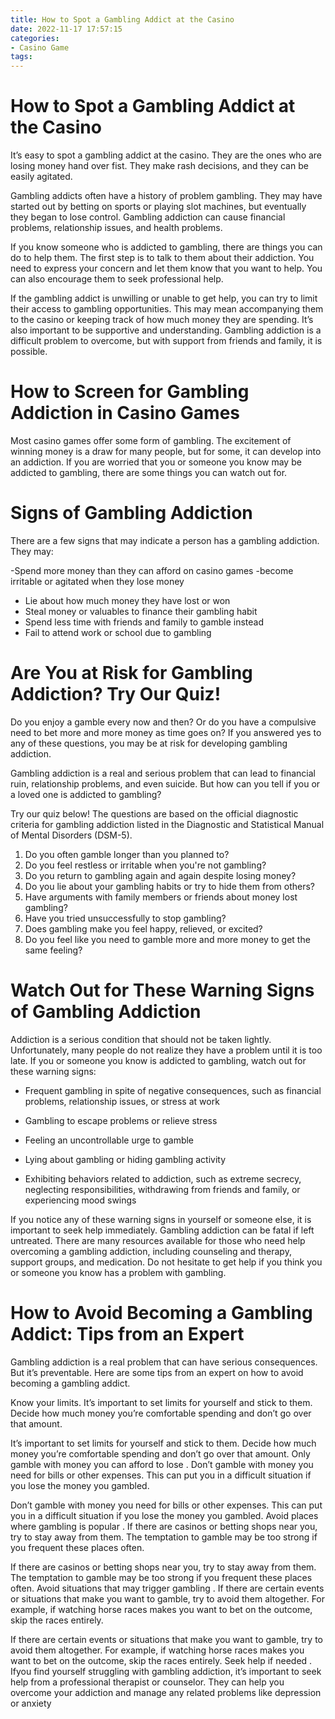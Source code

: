 ```yaml
---
title: How to Spot a Gambling Addict at the Casino 
date: 2022-11-17 17:57:15
categories:
- Casino Game
tags:
---
```



#  How to Spot a Gambling Addict at the Casino 

It’s easy to spot a gambling addict at the casino. They are the ones who are losing money hand over fist. They make rash decisions, and they can be easily agitated.

Gambling addicts often have a history of problem gambling. They may have started out by betting on sports or playing slot machines, but eventually they began to lose control. Gambling addiction can cause financial problems, relationship issues, and health problems.

If you know someone who is addicted to gambling, there are things you can do to help them. The first step is to talk to them about their addiction. You need to express your concern and let them know that you want to help. You can also encourage them to seek professional help.

If the gambling addict is unwilling or unable to get help, you can try to limit their access to gambling opportunities. This may mean accompanying them to the casino or keeping track of how much money they are spending. It’s also important to be supportive and understanding. Gambling addiction is a difficult problem to overcome, but with support from friends and family, it is possible.

#  How to Screen for Gambling Addiction in Casino Games 

Most casino games offer some form of gambling. The excitement of winning money is a draw for many people, but for some, it can develop into an addiction. If you are worried that you or someone you know may be addicted to gambling, there are some things you can watch out for.

# Signs of Gambling Addiction 

There are a few signs that may indicate a person has a gambling addiction. They may:

-Spend more money than they can afford on casino games
-become irritable or agitated when they lose money
- Lie about how much money they have lost or won
- Steal money or valuables to finance their gambling habit
- Spend less time with friends and family to gamble instead
- Fail to attend work or school due to gambling

#  Are You at Risk for Gambling Addiction? Try Our Quiz! 

Do you enjoy a gamble every now and then? Or do you have a compulsive need to bet more and more money as time goes on? If you answered yes to any of these questions, you may be at risk for developing gambling addiction.

Gambling addiction is a real and serious problem that can lead to financial ruin, relationship problems, and even suicide. But how can you tell if you or a loved one is addicted to gambling?

Try our quiz below! The questions are based on the official diagnostic criteria for gambling addiction listed in the Diagnostic and Statistical Manual of Mental Disorders (DSM-5).

1. Do you often gamble longer than you planned to?
2. Do you feel restless or irritable when you're not gambling?
3. Do you return to gambling again and again despite losing money?
4. Do you lie about your gambling habits or try to hide them from others?
5. Have arguments with family members or friends about money lost gambling?
6. Have you tried unsuccessfully to stop gambling?
7. Does gambling make you feel happy, relieved, or excited?
8. Do you feel like you need to gamble more and more money to get the same feeling?

#  Watch Out for These Warning Signs of Gambling Addiction 

Addiction is a serious condition that should not be taken lightly. Unfortunately, many people do not realize they have a problem until it is too late. If you or someone you know is addicted to gambling, watch out for these warning signs:

* Frequent gambling in spite of negative consequences, such as financial problems, relationship issues, or stress at work

* Gambling to escape problems or relieve stress

* Feeling an uncontrollable urge to gamble

* Lying about gambling or hiding gambling activity

* Exhibiting behaviors related to addiction, such as extreme secrecy, neglecting responsibilities, withdrawing from friends and family, or experiencing mood swings

If you notice any of these warning signs in yourself or someone else, it is important to seek help immediately. Gambling addiction can be fatal if left untreated. There are many resources available for those who need help overcoming a gambling addiction, including counseling and therapy, support groups, and medication. Do not hesitate to get help if you think you or someone you know has a problem with gambling.

#  How to Avoid Becoming a Gambling Addict: Tips from an Expert

Gambling addiction is a real problem that can have serious consequences. But it’s preventable. Here are some tips from an expert on how to avoid becoming a gambling addict.

Know your limits. It’s important to set limits for yourself and stick to them. Decide how much money you’re comfortable spending and don’t go over that amount.

It’s important to set limits for yourself and stick to them. Decide how much money you’re comfortable spending and don’t go over that amount. Only gamble with money you can afford to lose . Don’t gamble with money you need for bills or other expenses. This can put you in a difficult situation if you lose the money you gambled.

Don’t gamble with money you need for bills or other expenses. This can put you in a difficult situation if you lose the money you gambled. Avoid places where gambling is popular . If there are casinos or betting shops near you, try to stay away from them. The temptation to gamble may be too strong if you frequent these places often.

If there are casinos or betting shops near you, try to stay away from them. The temptation to gamble may be too strong if you frequent these places often. Avoid situations that may trigger gambling . If there are certain events or situations that make you want to gamble, try to avoid them altogether. For example, if watching horse races makes you want to bet on the outcome, skip the races entirely.

If there are certain events or situations that make you want to gamble, try to avoid them altogether. For example, if watching horse races makes you want to bet on the outcome, skip the races entirely. Seek help if needed . Ifyou find yourself struggling with gambling addiction, it’s important to seek help from a professional therapist or counselor. They can help you overcome your addiction and manage any related problems like depression or anxiety